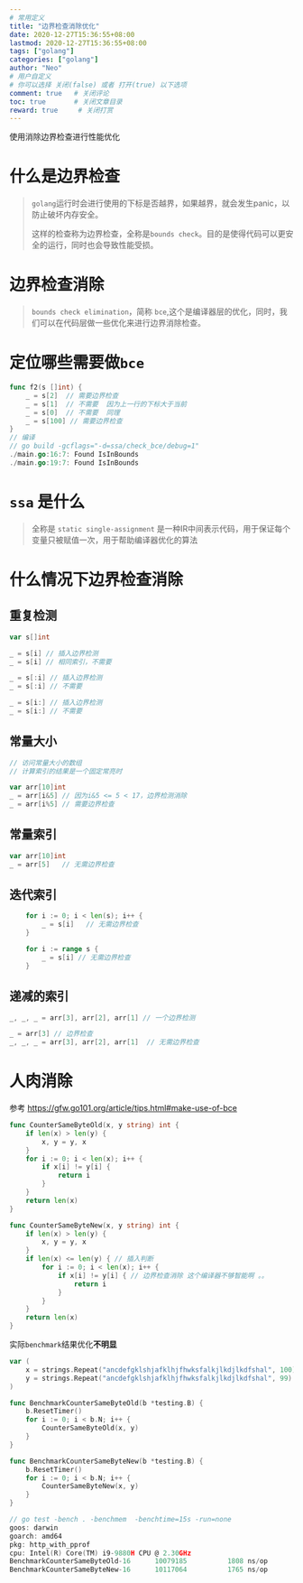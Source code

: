 ```yaml
---
# 常用定义
title: "边界检查消除优化"
date: 2020-12-27T15:36:55+08:00
lastmod: 2020-12-27T15:36:55+08:00
tags: ["golang"] 
categories: ["golang"]             
author: "Neo"          
# 用户自定义
# 你可以选择 关闭(false) 或者 打开(true) 以下选项
comment: true   # 关闭评论
toc: true       # 关闭文章目录
reward: true	 # 关闭打赏
---
```

使用消除边界检查进行性能优化

<!--more-->

# 什么是边界检查 

>   `golang`运行时会进行使用的下标是否越界，如果越界，就会发生panic，以防止破坏内存安全。
>
>   这样的检查称为边界检查，全称是`bounds check`。目的是使得代码可以更安全的运行，同时也会导致性能受损。

# 边界检查消除 

>   `bounds check elimination`，简称 `bce`,这个是编译器层的优化，同时，我们可以在代码层做一些优化来进行边界消除检查。

# 定位哪些需要做`bce`

```go
func f2(s []int) {
	_ = s[2]  // 需要边界检查 
	_ = s[1]  // 不需要  因为上一行的下标大于当前 
	_ = s[0]  // 不需要  同理
	_ = s[100] // 需要边界检查 
}
// 编译 
// go build -gcflags="-d=ssa/check_bce/debug=1"
./main.go:16:7: Found IsInBounds
./main.go:19:7: Found IsInBounds
```

# `ssa` 是什么

>    全称是 `static single-assignment`  是一种IR中间表示代码，用于保证每个变量只被赋值一次，用于帮助编译器优化的算法

# 什么情况下边界检查消除

## 重复检测

```go
var s[]int

_ = s[i] // 插入边界检测
_ = s[i] // 相同索引，不需要

_ = s[:i] // 插入边界检测
_ = s[:i] // 不需要

_ = s[i:] // 插入边界检测
_ = s[i:] // 不需要
```

## 常量大小 

```go
// 访问常量大小的数组 
// 计算索引的结果是一个固定常亮时 

var arr[10]int
_ = arr[i&5] // 因为i&5 <= 5 < 17，边界检测消除
_ = arr[i%5] // 需要边界检查 
```

## 常量索引

```go
var arr[10]int
_ = arr[5]   // 无需边界检查
```

## 迭代索引

```GO
	for i := 0; i < len(s); i++ {
		_ = s[i]   // 无需边界检查 
	}

	for i := range s {
		_ = s[i] // 无需边界检查
	}
```

## 递减的索引 

```go
_, _, _ = arr[3], arr[2], arr[1] // 一个边界检测

_ = arr[3] // 边界检查 
_, _, _ = arr[3], arr[2], arr[1]  // 无需边界检查 
```

# 人肉消除 

参考  https://gfw.go101.org/article/tips.html#make-use-of-bce

```go
func CounterSameByteOld(x, y string) int {
	if len(x) > len(y) {
		x, y = y, x
	}
	for i := 0; i < len(x); i++ {
		if x[i] != y[i] {
			return i
		}
	}
	return len(x)
}

func CounterSameByteNew(x, y string) int {
	if len(x) > len(y) {
		x, y = y, x
	}
	if len(x) <= len(y) { // 插入判断
		for i := 0; i < len(x); i++ {
			if x[i] != y[i] { // 边界检查消除 这个编译器不够智能啊 。。
				return i
			}
		}
	}
	return len(x)
}
```

实际`benchmark`结果优化**不明显**

```go
var (
	x = strings.Repeat("ancdefgklshjafklhjfhwksfalkjlkdjlkdfshal", 100)
	y = strings.Repeat("ancdefgklshjafklhjfhwksfalkjlkdjlkdfshal", 99)
)

func BenchmarkCounterSameByteOld(b *testing.B) {
	b.ResetTimer()
	for i := 0; i < b.N; i++ {
		CounterSameByteOld(x, y)
	}
}

func BenchmarkCounterSameByteNew(b *testing.B) {
	b.ResetTimer()
	for i := 0; i < b.N; i++ {
		CounterSameByteNew(x, y)
	}
}

// go test -bench . -benchmem  -benchtime=15s -run=none
goos: darwin
goarch: amd64
pkg: http_with_pprof
cpu: Intel(R) Core(TM) i9-9880H CPU @ 2.30GHz
BenchmarkCounterSameByteOld-16    	10079185	      1808 ns/op	       0 B/op	       0 allocs/op
BenchmarkCounterSameByteNew-16    	10117064	      1765 ns/op	       0 B/op	       0 allocs/op
```

